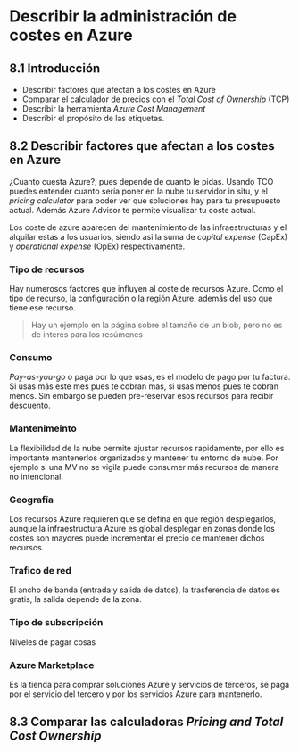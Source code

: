# Describir la administración de costes en Azure

## 8.1 Introducción

- Describir factores que afectan a los costes en Azure
- Comparar el calculador de precios con el _Total Cost of Ownership_ (TCP)
- Describir la herramienta _Azure Cost Management_
- Describir el propósito de las etiquetas.

## 8.2 Describir factores que afectan a los costes en Azure

¿Cuanto cuesta Azure?, pues depende de cuanto le pidas. Usando TCO puedes entender cuanto sería poner en la nube tu servidor in situ, y el _pricing calculator_ para poder ver que soluciones hay para tu presupuesto actual. Además Azure Advisor te permite visualizar tu coste actual.

Los coste de azure aparecen del mantenimiento de las infraestructuras y el alquilar estas a los usuarios, siendo asi la suma de _capital expense_ (CapEx) y _operational expense_ (OpEx) respectivamente.

### Tipo de recursos

Hay numerosos factores que influyen al coste de recursos Azure.  Como el tipo de recurso, la configuración o la región Azure, además del uso que tiene ese recurso.

>Hay un ejemplo en la página sobre el tamaño de un blob, pero no es de interés para los resúmenes

### Consumo

_Pay-as-you-go_ o paga por lo que usas, es el modelo de pago por tu factura. Si usas más este mes pues te cobran mas, si usas menos pues te cobran menos. Sin embargo se pueden pre-reservar esos recursos para recibir descuento. 

### Mantenimeinto

La flexibilidad de la nube permite ajustar recursos rapidamente, por ello es importante mantenerlos organizados y mantener tu entorno de nube. Por ejemplo si una MV no se vigila puede consumer más recursos de manera no intencional. 

### Geografía

Los recursos Azure requieren que se defina en que región desplegarlos, aunque la infraestructura Azure es global desplegar en zonas donde los costes son mayores puede incrementar el precio de mantener dichos recursos.

### Trafico de red

El ancho de banda (entrada y salida de datos), la trasferencia de datos es gratis, la salida depende de la zona. 

### Tipo de subscripción

Niveles de pagar cosas 

### Azure Marketplace

Es la tienda para comprar soluciones Azure y servicios de terceros, se paga por el servicio del tercero y por los servicios Azure para mantenerlo.
## 8.3 Comparar las calculadoras _Pricing and Total Cost Ownership_